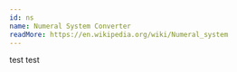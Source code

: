 ```yaml
---
id: ns
name: Numeral System Converter
readMore: https://en.wikipedia.org/wiki/Numeral_system
---
```


test test